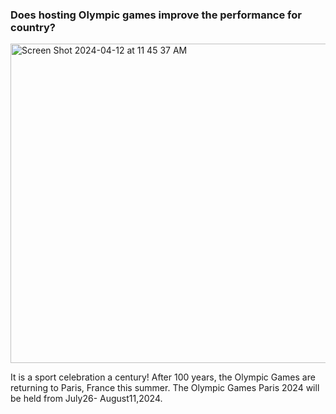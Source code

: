 ### Does hosting Olympic games improve the performance for country?

<img width="511" alt="Screen Shot 2024-04-12 at 11 45 37 AM" src="https://github.com/soumyaranjanswaincan/project1/assets/159960361/535f5c91-3a67-4a47-a819-34de5ca74662">


It is a sport celebration a century! After 100 years, the Olympic Games are returning to Paris, France this summer. The Olympic Games Paris 2024 will be held from July26- August11,2024. 
